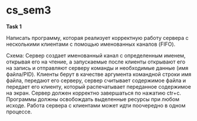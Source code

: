 # cs_sem3

**Task 1**

Написать программу, которая реализует корректную работу сервера с несколькими клиентами с помощью именованных каналов (FIFO).

Схема:
Сервер создает именованный канал с определенным именем, открывая его на чтение, а запускаемые после клиенты открывают его на запись и отправляют серверу команды и необходимые данные (имя файла/PID). Клиенты берут в качестве аргумента командной строки имя файла, передают его серверу, сервер считывает содержимое файла и передает его клиенту, который распечатывает переданное содержимое на экран. Сервер должен корректно завершаться по нажатию ctr+c.
Программы должны освобождать выделенные ресурсы при любом исходе. Работа сервера с клиентами может идти поочередно в одном процессе.
